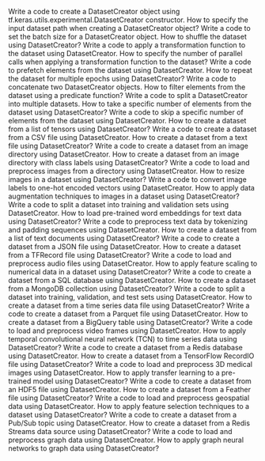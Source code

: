 Write a code to create a DatasetCreator object using tf.keras.utils.experimental.DatasetCreator constructor.
How to specify the input dataset path when creating a DatasetCreator object?
Write a code to set the batch size for a DatasetCreator object.
How to shuffle the dataset using DatasetCreator?
Write a code to apply a transformation function to the dataset using DatasetCreator.
How to specify the number of parallel calls when applying a transformation function to the dataset?
Write a code to prefetch elements from the dataset using DatasetCreator.
How to repeat the dataset for multiple epochs using DatasetCreator?
Write a code to concatenate two DatasetCreator objects.
How to filter elements from the dataset using a predicate function?
Write a code to split a DatasetCreator into multiple datasets.
How to take a specific number of elements from the dataset using DatasetCreator?
Write a code to skip a specific number of elements from the dataset using DatasetCreator.
How to create a dataset from a list of tensors using DatasetCreator?
Write a code to create a dataset from a CSV file using DatasetCreator.
How to create a dataset from a text file using DatasetCreator?
Write a code to create a dataset from an image directory using DatasetCreator.
How to create a dataset from an image directory with class labels using DatasetCreator?
Write a code to load and preprocess images from a directory using DatasetCreator.
How to resize images in a dataset using DatasetCreator?
Write a code to convert image labels to one-hot encoded vectors using DatasetCreator.
How to apply data augmentation techniques to images in a dataset using DatasetCreator?
Write a code to split a dataset into training and validation sets using DatasetCreator.
How to load pre-trained word embeddings for text data using DatasetCreator?
Write a code to preprocess text data by tokenizing and padding sequences using DatasetCreator.
How to create a dataset from a list of text documents using DatasetCreator?
Write a code to create a dataset from a JSON file using DatasetCreator.
How to create a dataset from a TFRecord file using DatasetCreator?
Write a code to load and preprocess audio files using DatasetCreator.
How to apply feature scaling to numerical data in a dataset using DatasetCreator?
Write a code to create a dataset from a SQL database using DatasetCreator.
How to create a dataset from a MongoDB collection using DatasetCreator?
Write a code to split a dataset into training, validation, and test sets using DatasetCreator.
How to create a dataset from a time series data file using DatasetCreator?
Write a code to create a dataset from a Parquet file using DatasetCreator.
How to create a dataset from a BigQuery table using DatasetCreator?
Write a code to load and preprocess video frames using DatasetCreator.
How to apply temporal convolutional neural network (TCN) to time series data using DatasetCreator?
Write a code to create a dataset from a Redis database using DatasetCreator.
How to create a dataset from a TensorFlow RecordIO file using DatasetCreator?
Write a code to load and preprocess 3D medical images using DatasetCreator.
How to apply transfer learning to a pre-trained model using DatasetCreator?
Write a code to create a dataset from an HDF5 file using DatasetCreator.
How to create a dataset from a Feather file using DatasetCreator?
Write a code to load and preprocess geospatial data using DatasetCreator.
How to apply feature selection techniques to a dataset using DatasetCreator?
Write a code to create a dataset from a Pub/Sub topic using DatasetCreator.
How to create a dataset from a Redis Streams data source using DatasetCreator?
Write a code to load and preprocess graph data using DatasetCreator.
How to apply graph neural networks to graph data using DatasetCreator?